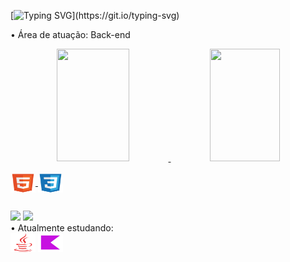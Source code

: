[![Typing SVG](https://readme-typing-svg.herokuapp.com/?color=00bfbf&size=35&center=true&vCenter=true&width=1000&lines=Olá,+meu+nome+é+Ghabriel+Machado;Eu+sou+de+Goiânia,+GO;Seja+bem-vindo!)](https://git.io/typing-svg)

• Área de atuação: Back-end <br>

<div align="center">
  <a href="https://github.com/ghabrielAxe">
  <img height="180em"width="48%" src="https://github-readme-stats.vercel.app/api?username=ghabrielaxe&show_icons=true&theme=algolia&include_all_commits=true&count_private=true"/>
  <img height="180em" width="47%" src="https://github-readme-stats.vercel.app/api/top-langs/?username=ghabrielaxe&layout=compact&langs_count=7&theme=algolia"/>
</div>
<div style="display: inline_block"><br>
  <img align="center" alt="HTML" height="30" width="40" src="https://raw.githubusercontent.com/devicons/devicon/master/icons/html5/html5-original.svg">
  <img align="center" alt="CSS" height="30" width="40" src="https://raw.githubusercontent.com/devicons/devicon/master/icons/css3/css3-original.svg">
</div>
  
  ##
 
<div> 
  <a href="https://www.linkedin.com/in/ghabriel-machado-525b94231/" target="_blank"><img src="https://img.shields.io/badge/-LinkedIn-%230077B5?style=for-the-badge&logo=linkedin&logoColor=white" target="_blank"></a> 
    <a href = "mailto:contato.ghabrielmachado@gmail.com"><img src="https://img.shields.io/badge/-Gmail-%23333?style=for-the-badge&logo=gmail&logoColor=white" target="_blank"></a>
  </div>
  
<div>  
• Atualmente estudando:<br>
<img align="center" alt="Js" height="30" width="40" src="https://raw.githubusercontent.com/devicons/devicon/master/icons/java/java-plain.svg">
<img align="center" alt="dart" height="30" width="40" src="https://raw.githubusercontent.com/devicons/devicon/master/icons/kotlin/kotlin-plain.svg">

</div>

